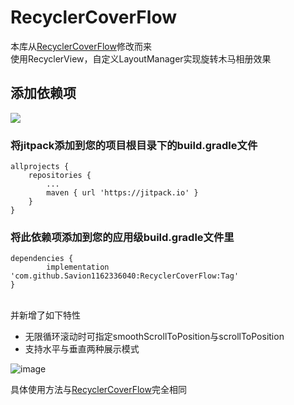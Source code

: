 
# RecyclerCoverFlow
本库从[RecyclerCoverFlow](https://github.com/ChenLittlePing/RecyclerCoverFlow)修改而来
<br>
使用RecyclerView，自定义LayoutManager实现旋转木马相册效果

## 添加依赖项
[![](https://jitpack.io/v/Savion1162336040/RecyclerCoverFlow.svg)](https://jitpack.io/#Savion1162336040/RecyclerCoverFlow)

### 将jitpack添加到您的项目根目录下的build.gradle文件
```
allprojects {
	repositories {
		...
		maven { url 'https://jitpack.io' }
	}
}
```
### 将此依赖项添加到您的应用级build.gradle文件里
```
dependencies {
        implementation 'com.github.Savion1162336040:RecyclerCoverFlow:Tag'
}
```

<br>并新增了如下特性
- 无限循环滚动时可指定smoothScrollToPosition与scrollToPosition
- 支持水平与垂直两种展示模式

![image](https://github.com/ChenLittlePing/RecyclerCoverFlow/blob/master/gif/demo.gif)

具体使用方法与[RecyclerCoverFlow](https://github.com/ChenLittlePing/RecyclerCoverFlow)完全相同
